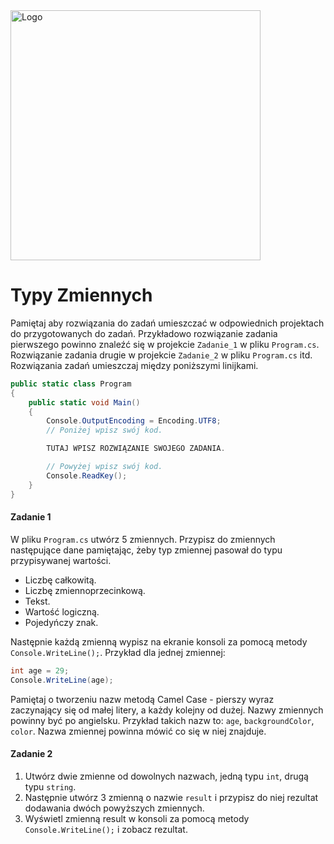 <img alt="Logo" src="http://coderslab.pl/svg/logo-coderslab.svg" width="400">

# Typy Zmiennych

Pamiętaj aby rozwiązania do zadań umieszczać w odpowiednich projektach do przygotowanych do zadań.
Przykładowo rozwiązanie zadania pierwszego powinno znaleźć się w projekcie `Zadanie_1` w pliku `Program.cs`.
Rozwiązanie zadania drugie w projekcie `Zadanie_2` w pliku `Program.cs` itd.
Rozwiązania zadań umieszczaj między poniższymi linijkami.

```csharp
public static class Program
{
    public static void Main()
    {
        Console.OutputEncoding = Encoding.UTF8;
        // Poniżej wpisz swój kod.

        TUTAJ WPISZ ROZWIĄZANIE SWOJEGO ZADANIA.

        // Powyżej wpisz swój kod.
        Console.ReadKey();
    }
}
```

#### Zadanie 1

W pliku `Program.cs` utwórz 5 zmiennych.
Przypisz do zmiennych następujące dane pamiętając, żeby typ zmiennej pasował do typu przypisywanej wartości.

* Liczbę całkowitą.
* Liczbę zmiennoprzecinkową.
* Tekst.
* Wartość logiczną.
* Pojedyńczy znak.

Następnie każdą zmienną wypisz na ekranie konsoli za pomocą metody `Console.WriteLine();`.
Przykład dla jednej zmiennej:
```csharp
int age = 29;
Console.WriteLine(age);
```

Pamiętaj o tworzeniu nazw metodą Camel Case - pierszy wyraz zaczynający się od małej litery, a każdy kolejny od dużej. Nazwy zmiennych powinny być po angielsku. Przykład takich nazw to: `age`, `backgroundColor`, `color`. Nazwa zmiennej powinna mówić co się w niej znajduje.

#### Zadanie 2

1. Utwórz dwie zmienne od dowolnych nazwach, jedną typu `int`, drugą typu `string`.
2. Następnie utwórz 3 zmienną o nazwie `result` i przypisz do niej rezultat dodawania dwóch powyższych zmiennych.
3. Wyświetl zmienną result w konsoli za pomocą metody `Console.WriteLine();` i zobacz rezultat.

